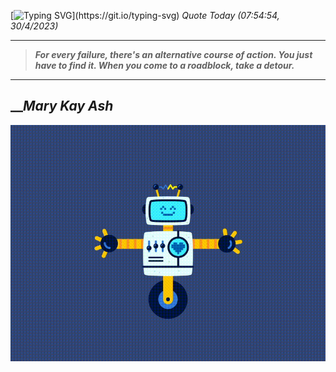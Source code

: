 [![Typing SVG](https://readme-typing-svg.herokuapp.com?font=Press+Start+2P&color=C2F784&size=35&width=900&height=100&lines=Hello+World%2C+I'm+Hung+!)](https://git.io/typing-svg) 
_Quote Today (07:54:54, 30/4/2023)_
___
>**_For every failure, there's an alternative course of action. You just have to find it. When you come to a roadblock, take a detour._**
___

## __**_Mary Kay Ash_**

![RobotDance](src/assets/images/robot-dancing-dribble.gif?style=center)
